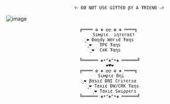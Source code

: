 

                              ୨⎯ ÐØ NØT USЄ GIŦTЄÐ βY A ŦRIЄNÐ ⎯୧
  ![image](https://github.com/user-attachments/assets/9cc71cb7-66cf-4d56-9af1-f90c0e8061b8)



                                ╔════ ✿ ❀ ღღ ✿ ❀ ════╗
                                     Sıмριє  ıηтєгα¢т
                                 ೃ❤ Ðαηdγ Wσгιd Ŧαηs
                                  ೃ❤   ŦPЄ Ŧαηs 
                                   ೃ❤  CяK Ŧαηs
                                
                                ╚══════ ❀•°❀°•❀ ══════╝
                                          ❤♥❤
                                ╔════ ✿ ❀ ღღ ✿ ❀ ════╗
                                       Sıмριє Ðηı 
                                ೃ❤ βαsı¢ ÐNI Cгıтєгıα
                                  ೃ❤ Tσxı¢ ÐW/CRK Ŧαηs
                                    ೃ❤ Tσxı¢ Sнıρρєгs
                                ╚══════ ❀•°❀°•❀ ══════╝
